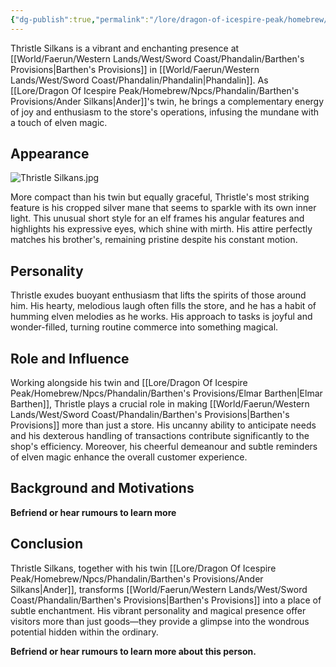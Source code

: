 ```yaml
---
{"dg-publish":true,"permalink":"/lore/dragon-of-icespire-peak/homebrew/npcs/phandalin/barthen-s-provisions/thristle-silkans/"}
---
```


Thristle Silkans is a vibrant and enchanting presence at [[World/Faerun/Western Lands/West/Sword Coast/Phandalin/Barthen's Provisions\|Barthen's Provisions]] in [[World/Faerun/Western Lands/West/Sword Coast/Phandalin/Phandalin\|Phandalin]]. As [[Lore/Dragon Of Icespire Peak/Homebrew/Npcs/Phandalin/Barthen's Provisions/Ander Silkans\|Ander]]'s twin, he brings a complementary energy of joy and enthusiasm to the store's operations, infusing the mundane with a touch of elven magic.
## Appearance

![Thristle Silkans.jpg](/img/user/Images/Characters/npcs/Phandalin/Barthen's%20Provisions/Thristle%20Silkans.jpg)

More compact than his twin but equally graceful, Thristle's most striking feature is his cropped silver mane that seems to sparkle with its own inner light. This unusual short style for an elf frames his angular features and highlights his expressive eyes, which shine with mirth. His attire perfectly matches his brother's, remaining pristine despite his constant motion.

## Personality

Thristle exudes buoyant enthusiasm that lifts the spirits of those around him. His hearty, melodious laugh often fills the store, and he has a habit of humming elven melodies as he works. His approach to tasks is joyful and wonder-filled, turning routine commerce into something magical.

## Role and Influence

Working alongside his twin and [[Lore/Dragon Of Icespire Peak/Homebrew/Npcs/Phandalin/Barthen's Provisions/Elmar Barthen\|Elmar Barthen]], Thristle plays a crucial role in making [[World/Faerun/Western Lands/West/Sword Coast/Phandalin/Barthen's Provisions\|Barthen's Provisions]] more than just a store. His uncanny ability to anticipate needs and his dexterous handling of transactions contribute significantly to the shop's efficiency. Moreover, his cheerful demeanour and subtle reminders of elven magic enhance the overall customer experience.

## Background and Motivations

**Befriend or hear rumours to learn more**
## Conclusion

Thristle Silkans, together with his twin [[Lore/Dragon Of Icespire Peak/Homebrew/Npcs/Phandalin/Barthen's Provisions/Ander Silkans\|Ander]], transforms [[World/Faerun/Western Lands/West/Sword Coast/Phandalin/Barthen's Provisions\|Barthen's Provisions]] into a place of subtle enchantment. His vibrant personality and magical presence offer visitors more than just goods—they provide a glimpse into the wondrous potential hidden within the ordinary.

**Befriend or hear rumours to learn more about this person.**
